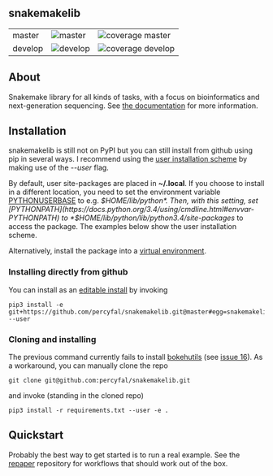 ## snakemakelib ##

<table>
<tr>
<td>master</td>	
<td><img src="https://travis-ci.org/percyfal/snakemakelib.svg?branch=master" alt="master" /></td>
<td><img src="https://coveralls.io/repos/percyfal/snakemakelib/badge.svg?branch=master" alt="coverage master" /></td>
</tr>
<tr>
<td>develop</td>
<td><img src="https://travis-ci.org/percyfal/snakemakelib.svg?branch=develop" alt="develop" /></td>
<td><img src="https://coveralls.io/repos/percyfal/snakemakelib/badge.svg?branch=develop" alt="coverage develop" /></td>
</tr>
</table>

## About ##

Snakemake library for all kinds of tasks, with a focus on
bioinformatics and next-generation sequencing. See
[the documentation](http://snakemakelib.readthedocs.org/en/latest/index.html)
for more information.

## Installation ##

snakemakelib is still not on PyPI but you can still install from
github using pip in several ways. I recommend using the
[user installation scheme](https://docs.python.org/3.4/install/index.html#inst-alt-install-user)
by making use of the *--user* flag.

By default, user site-packages are placed in **~/.local**. If you
choose to install in a different location, you need to set the
environment variable
[PYTHONUSERBASE](https://docs.python.org/3.4/using/cmdline.html#envvar-PYTHONUSERBASE)
to e.g. *$HOME/lib/python*. Then, with this setting, set
[PYTHONPATH](https://docs.python.org/3.4/using/cmdline.html#envvar-PYTHONPATH)
to *$HOME/lib/python/lib/python3.4/site-packages* to access the
package. The examples below show the user installation scheme.

Alternatively, install the package into a
[virtual environment](http://docs.python-guide.org/en/latest/dev/virtualenvs/).

### Installing directly from github ###

You can install as an
[editable install](https://pip.pypa.io/en/latest/reference/pip_install.html#editable-installs)
by invoking

	pip3 install -e git+https://github.com/percyfal/snakemakelib.git@master#egg=snakemakelib --user

### Cloning and installing ###

The previous command currently fails to install
[bokehutils](https://github.com/percyfal/bokehutils) (see
[issue 16](https://github.com/percyfal/snakemakelib/issues/16)). As a
workaround, you can manually clone the repo

	git clone git@github.com:percyfal/snakemakelib.git

and invoke (standing in the cloned repo)

	pip3 install -r requirements.txt --user -e .

## Quickstart ##

Probably the best way to get started is to run a real example. See the
[repaper](<https://github.com/percyfal/repaper>) repository for
workflows that should work out of the box.
